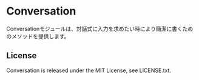 # Conversation

Conversationモジュールは、対話式に入力を求めたい時により簡潔に書くためのメソッドを提供します。

## License

Conversation is released under the MIT License, see LICENSE.txt.
